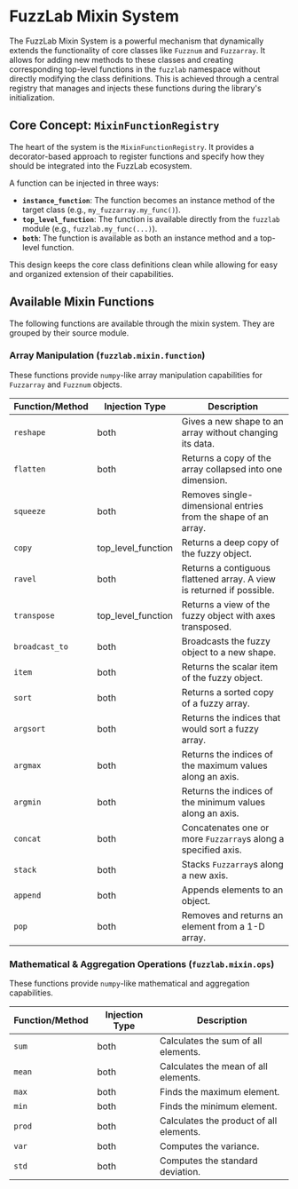 # FuzzLab Mixin System

The FuzzLab Mixin System is a powerful mechanism that dynamically extends the functionality of core classes like `Fuzznum` and `Fuzzarray`. It allows for adding new methods to these classes and creating corresponding top-level functions in the `fuzzlab` namespace without directly modifying the class definitions. This is achieved through a central registry that manages and injects these functions during the library's initialization.

## Core Concept: `MixinFunctionRegistry`

The heart of the system is the `MixinFunctionRegistry`. It provides a decorator-based approach to register functions and specify how they should be integrated into the FuzzLab ecosystem.

A function can be injected in three ways:
- **`instance_function`**: The function becomes an instance method of the target class (e.g., `my_fuzzarray.my_func()`).
- **`top_level_function`**: The function is available directly from the `fuzzlab` module (e.g., `fuzzlab.my_func(...)`).
- **`both`**: The function is available as both an instance method and a top-level function.

This design keeps the core class definitions clean while allowing for easy and organized extension of their capabilities.

## Available Mixin Functions

The following functions are available through the mixin system. They are grouped by their source module.

### Array Manipulation (`fuzzlab.mixin.function`)

These functions provide `numpy`-like array manipulation capabilities for `Fuzzarray` and `Fuzznum` objects.

| Function/Method | Injection Type | Description |
|---|---|---|
| `reshape` | both | Gives a new shape to an array without changing its data. |
| `flatten` | both | Returns a copy of the array collapsed into one dimension. |
| `squeeze` | both | Removes single-dimensional entries from the shape of an array. |
| `copy` | top_level_function | Returns a deep copy of the fuzzy object. |
| `ravel` | both | Returns a contiguous flattened array. A view is returned if possible. |
| `transpose` | top_level_function | Returns a view of the fuzzy object with axes transposed. |
| `broadcast_to` | both | Broadcasts the fuzzy object to a new shape. |
| `item` | both | Returns the scalar item of the fuzzy object. |
| `sort` | both | Returns a sorted copy of a fuzzy array. |
| `argsort` | both | Returns the indices that would sort a fuzzy array. |
| `argmax` | both | Returns the indices of the maximum values along an axis. |
| `argmin` | both | Returns the indices of the minimum values along an axis. |
| `concat` | both | Concatenates one or more `Fuzzarray`s along a specified axis. |
| `stack` | both | Stacks `Fuzzarray`s along a new axis. |
| `append` | both | Appends elements to an object. |
| `pop` | both | Removes and returns an element from a 1-D array. |


### Mathematical & Aggregation Operations (`fuzzlab.mixin.ops`)

These functions provide `numpy`-like mathematical and aggregation capabilities.

| Function/Method | Injection Type | Description |
|---|---|---|
| `sum` | both | Calculates the sum of all elements. |
| `mean` | both | Calculates the mean of all elements. |
| `max` | both | Finds the maximum element. |
| `min` | both | Finds the minimum element. |
| `prod` | both | Calculates the product of all elements. |
| `var` | both | Computes the variance. |
| `std` | both | Computes the standard deviation. |

